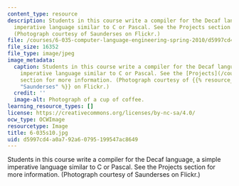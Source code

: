 ```yaml
---
content_type: resource
description: Students in this course write a compiler for the Decaf language, a simple
  imperative language similar to C or Pascal. See the Projects section for more information.
  (Photograph courtesy of Saunderses on Flickr.)
file: /courses/6-035-computer-language-engineering-spring-2010/d5997cd4a0a792a60795199547ac8649_6-035s10.jpg
file_size: 16352
file_type: image/jpeg
image_metadata:
  caption: Students in this course write a compiler for the Decaf language, a simple
    imperative language similar to C or Pascal. See the [Projects](/courses/6-035-computer-language-engineering-spring-2010/pages/projects)
    section for more information. (Photograph courtesy of {{% resource_link "e97e8b8a-4c95-4d3c-a408-aeace9a38e30"
    "Saunderses" %}} on Flickr.)
  credit: ''
  image-alt: Photograph of a cup of coffee.
learning_resource_types: []
license: https://creativecommons.org/licenses/by-nc-sa/4.0/
ocw_type: OCWImage
resourcetype: Image
title: 6-035s10.jpg
uid: d5997cd4-a0a7-92a6-0795-199547ac8649
---
```

Students in this course write a compiler for the Decaf language, a simple imperative language similar to C or Pascal. See the Projects section for more information. (Photograph courtesy of Saunderses on Flickr.)